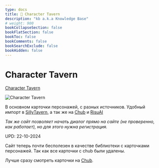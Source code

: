 ```yaml
---
type: docs
title: 🔷 Character Tavern
description: "kb a.k.a Knowledge Base"
# weight: 900
bookCollapseSection: false
bookFlatSection: false
bookToc: false
bookComments: false
bookSearchExclude: false
bookHidden: false
---
```


# Character Tavern

[Character Tavern](https://character-tavern.com/?sl)

![Character Tavern](@img/character-tavern-screenshot.avif)

В основном карточки персонажей, с разных источников. Удобный импорт в [SillyTavern](https://github.com/SillyTavern/SillyTavern?sl), а так же на [Chub](../../chat-bots/chub-characterhub) и [RisuAI](https://risuai.xyz/?sl)

_Так же сайт позволяет начать диалог прямо на сайте (не проверенно, как работает), но для этого нужна регистрация._

UPD: 22-10-2024

Сайт теперь почти бесполезен в качестве библиотеки с карточками персонажей. Так как все карточки с chub были удалены.

Лучше сразу смотреть карточки на [Chub](../../chat-bots/chub-characterhub).
